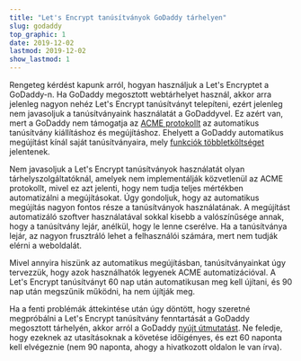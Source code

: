 ```yaml
---
title: "Let's Encrypt tanúsítványok GoDaddy tárhelyen"
slug: godaddy
top_graphic: 1
date: 2019-12-02
lastmod: 2019-12-02
show_lastmod: 1
---
```



Rengeteg kérdést kapunk arról, hogyan használjuk a Let's Encryptet a GoDaddy-n. Ha GoDaddy megosztott webtárhelyet használ, akkor arra jelenleg nagyon nehéz Let's Encrypt tanúsítványt telepíteni, ezért jelenleg nem javasoljuk a tanúsítványaink használatát a GoDaddyvel. Ez azért van, mert a GoDaddy nem támogatja az [ACME protokollt](https://tools.ietf.org/html/rfc8555) az automatikus tanúsítvány kiállításhoz és megújításhoz. Ehelyett a GoDaddy automatikus megújítást kínál saját tanúsítványaira, mely [ funkciók többletköltséget](https://www.godaddy.com/web-security/ssl-certificate) jelentenek.

Nem javasoljuk a Let's Encrypt tanúsítványok használatát olyan tárhelyszolgáltatóknál, amelyek nem implementálják közvetlenül az ACME protokollt, mivel ez azt jelenti, hogy nem tudja teljes mértékben automatizálni a megújításokat. Úgy gondoljuk, hogy az automatikus megújítás nagyon fontos része a tanúsítványok használatának. A megújítást automatizáló szoftver használatával sokkal kisebb a valószínűsége annak, hogy a tanúsítvány lejár, anélkül, hogy le lenne cserélve. Ha a tanúsítványa lejár, az nagyon frusztráló lehet a felhasználói számára, mert nem tudják elérni a weboldalát.

Mivel annyira hiszünk az automatikus megújításban, tanúsítványainkat úgy tervezzük, hogy azok használhatók legyenek ACME automatizációval. A Let's Encrypt tanúsítványt 60 nap után automatikusan meg kell újítani, és 90 nap után megszűnik működni, ha nem újítják meg.

Ha a fenti problémák áttekintése után úgy döntött, hogy szeretné megpróbálni a Let's Encrypt tanúsítvány fenntartását a GoDaddy megosztott tárhelyén, akkor arról a GoDaddy [nyújt útmutatást](https://www.godaddy.com/help/install-a-lets-encrypt-certificate-on-your-cpanel-hosting-account-28023). Ne feledje, hogy ezeknek az utasításoknak a követése időigényes, és ezt 60 naponta kell elvégeznie (nem 90 naponta, ahogy a hivatkozott oldalon le van írva).
